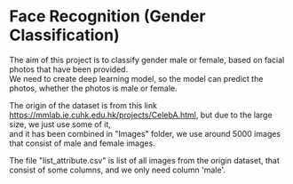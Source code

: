 # Face Recognition (Gender Classification)

The aim of this project is to classify gender male or female, based on facial photos that have been provided. <br>
We need to create deep learning model, so the model can predict the photos, whether the photos is male or female. <br>

The origin of the dataset is from this link https://mmlab.ie.cuhk.edu.hk/projects/CelebA.html, but due to the large size, we just use some of it, <br>
and it has been combined in "Images" folder, we use around 5000 images that consist of male and female images. <br>

The file "list_attribute.csv" is list of all images from the origin dataset, that consist of some columns, and we only need column 'male'.
